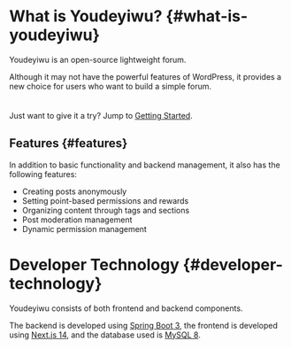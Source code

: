 # What is Youdeyiwu? {#what-is-youdeyiwu}

Youdeyiwu is an open-source lightweight forum.

Although it may not have the powerful features of WordPress, it provides a new choice for users who want to build a simple forum.

<div class="tip custom-block" style="padding-top: 8px">

Just want to give it a try? Jump to [Getting Started](./getting-started).

</div>

## Features {#features}

In addition to basic functionality and backend management, it also has the following features:

- Creating posts anonymously
- Setting point-based permissions and rewards
- Organizing content through tags and sections
- Post moderation management
- Dynamic permission management

# Developer Technology {#developer-technology}

Youdeyiwu consists of both frontend and backend components.

The backend is developed using [Spring Boot 3](https://spring.io/projects/spring-boot), the frontend is developed using [Next.js 14](https://nextjs.org), and the database used is [MySQL 8](https://www.mysql.com).
